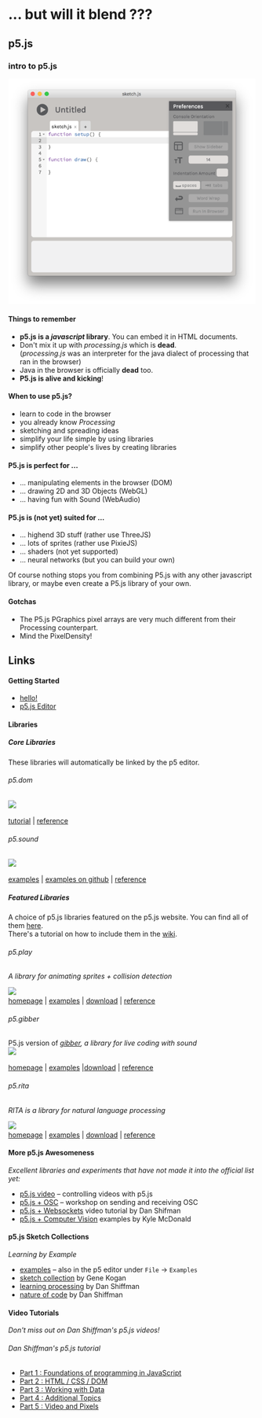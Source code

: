 # ... but will it blend ???
## p5.js
### intro to p5.js

![](p5js-editor.png)

#### Things to remember

* **p5.js is a *javascript* library**. You can embed it in HTML documents.
* Don't mix it up with *processing.js* which is **dead**.  
  (*processing.js* was an interpreter for the java dialect of processing that ran in the browser)
* Java in the browser is officially **dead** too.
* **P5.js is alive and kicking**!

#### When to use p5.js?

* learn to code in the browser
* you already know *Processing*
* sketching and spreading ideas
* simplify your life simple by using libraries
* simplify other people's lives by creating libraries

#### P5.js is perfect for ...

* ... manipulating elements in the browser (DOM)
* ... drawing 2D and 3D Objects (WebGL)
* ... having fun with Sound (WebAudio)

#### P5.js is (not yet) suited for ...

* ... highend 3D stuff (rather use ThreeJS)
* ... lots of sprites (rather use PixieJS)
* ... shaders (not yet supported)
* ... neural networks (but you can build your own)

Of course nothing stops you from combining P5.js with any other javascript library,
or maybe even create a P5.js library of your own.

#### Gotchas 

* The P5.js PGraphics pixel arrays are very much different from their Processing counterpart.
* Mind the PixelDensity!


## Links

#### Getting Started
* [hello!](http://hello.p5js.org/)
* [p5.js Editor](http://p5js.org/download/)

#### Libraries ####

##### Core Libraries #####

These libraries will automatically be linked by the p5 editor.

###### p5.dom ######

[![](https://p5js.org/img/libraries/dom.jpg)](https://p5js.org/reference/#/libraries/p5.dom)

[tutorial](https://github.com/processing/p5.js/wiki/Beyond-the-canvas) | [reference](http://p5js.org/reference/#/libraries/p5.dom)

###### p5.sound ######

[![](https://p5js.org/img/libraries/sound.jpg)](https://p5js.org/reference/#/libraries/p5.sound)

[examples](http://p5js.org/examples/) | [examples on github](https://github.com/processing/p5.js-sound) | [reference](http://p5js.org/reference/#/libraries/p5.sound)


##### Featured Libraries #####

A choice of p5.js libraries featured on the p5.js website. You can find all of them [here](https://p5js.org/libraries/).   
There's a tutorial on how to include them in the [wiki](https://github.com/processing/p5.js/wiki/Integrating-other-libraries).

###### p5.play ######

*A library for animating sprites + collision detection*

[![](https://p5js.org/img/libraries/p5.play3.png)](http://p5play.molleindustria.org/)  
[homepage](http://p5play.molleindustria.org/) | [examples](http://p5play.molleindustria.org/examples/) | [download](https://github.com/molleindustria/p5.play/archive/master.zip) | [reference](http://p5play.molleindustria.org/docs/index.html)

###### p5.gibber ######

P5.js version of *[gibber](http://charlie-roberts.com/gibber/), a library for live coding with sound*  
[![](http://p5js.org/img/libraries/p5.gibber.jpg)](http://rednoise.org/rita/)  

[homepage](http://charlie-roberts.com/gibber/p5-gibber/) | [examples](http://charlie-roberts.com/gibber/examples/) |[download](http://charlie-roberts.com/gibber/examples.zip) | [reference](http://charlie-roberts.com/gibber/gibber-lib-reference/)

###### p5.rita ######

*RITA is a library for natural language processing*

[![](http://p5js.org/img/libraries/rita.png)](http://rednoise.org/rita/)  
[homepage](http://rednoise.org/rita/) | [examples](http://rednoise.org/rita/examples.php) | [download](https://github.com/molleindustria/p5.play/archive/master.zip) | [reference](http://rednoise.org/rita/reference/index.php)


#### More p5.js Awesomeness ####

*Excellent libraries and experiments that have not made it into the official list yet:*

* [p5.js video](https://github.com/lmccart/p5.js-video) – controlling videos with p5.js
* [p5.js + OSC](https://github.com/genekogan/p5js-osc) – workshop on sending and receiving OSC 
* [p5.js + Websockets](https://www.youtube.com/playlist?list=PLRqwX-V7Uu6b36TzJidYfIYwTFEq3K5qH) video tutorial by Dan Shifman
* [p5.js + Computer Vision](https://github.com/kylemcdonald/cv-examples) examples by Kyle McDonald

#### p5.js Sketch Collections

*Learning by Example*

* [examples](http://p5js.org/examples) – also in the p5 editor under `File` → `Examples`
* [sketch collection](https://github.com/genekogan/p5js-sketches) by Gene Kogan
* [learning processing](https://github.com/shiffman/LearningProcessing-p5.js) by Dan Shiffman
* [nature of code](https://github.com/shiffman/The-Nature-of-Code-Examples-p5.js) by Dan Shiffman

#### Video Tutorials ####

*Don't miss out on Dan Shiffman's p5.js videos!*

###### Dan Shiffman's p5.js tutorial #####

* [Part 1 : Foundations of programming in JavaScript](https://www.youtube.com/playlist?list=PLRqwX-V7Uu6Zy51Q-x9tMWIv9cueOFTFA)
* [Part 2 : HTML / CSS / DOM](https://www.youtube.com/playlist?list=PLRqwX-V7Uu6bI1SlcCRfLH79HZrFAtBvX)
* [Part 3 : Working with Data](https://www.youtube.com/playlist?list=PLRqwX-V7Uu6a-SQiI4RtIwuOrLJGnel0r)
* [Part 4 : Additional Topics](https://www.youtube.com/playlist?list=PLRqwX-V7Uu6ZmA-d3D0iFIvgrB5_7kB8H)
* [Part 5 : Video and Pixels](https://www.youtube.com/playlist?list=PLRqwX-V7Uu6aKKsDHZdDvN6oCJ2hRY_Ig)
